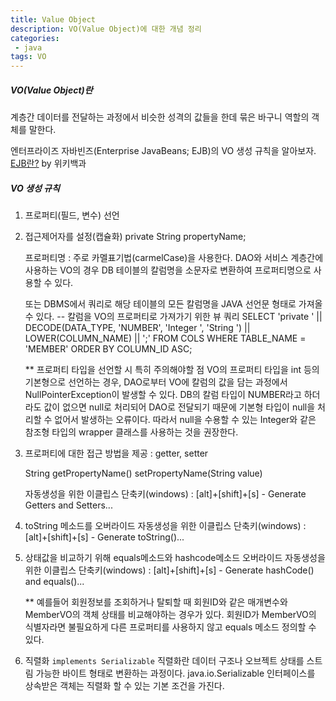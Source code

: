```yaml
---
title: Value Object
description: VO(Value Object)에 대한 개념 정리
categories:
 - java
tags: VO
---
```


##### VO(Value Object)란
계층간 데이터를 전달하는 과정에서 비슷한 성격의 값들을 한데 묶은 바구니 역할의 객체를 말한다.

엔터프라이즈 자바빈즈(Enterprise JavaBeans; EJB)의 VO 생성 규칙을 알아보자.
[EJB란?](https://ko.wikipedia.org/wiki/%EC%97%94%ED%84%B0%ED%94%84%EB%9D%BC%EC%9D%B4%EC%A6%88_%EC%9E%90%EB%B0%94%EB%B9%88%EC%A6%88) by 위키백과

##### VO 생성 규칙
1. 프로퍼티(필드, 변수) 선언
2. 접근제어자를 설정(캡슐화)
	private String propertyName;

	프로퍼티명 : 주로 카멜표기법(carmelCase)을 사용한다.
	DAO와 서비스 계층간에 사용하는 VO의 경우 DB 테이블의 칼럼명을 소문자로 변환하여 프로퍼티명으로 사용할 수 있다.
	
	또는 DBMS에서 쿼리로 해당 테이블의 모든 칼럼명을 JAVA 선언문 형태로 가져올 수 있다.
	-- 칼럼을 VO의 프로퍼티로 가져가기 위한 뷰 쿼리
		SELECT 'private ' || DECODE(DATA_TYPE, 'NUMBER', 'Integer ', 'String ')
		       || LOWER(COLUMN_NAME) || ';'
		FROM COLS
		WHERE TABLE_NAME = 'MEMBER'
		ORDER BY COLUMN_ID ASC;
	
	** 프로퍼티 타입을 선언할 시 특히 주의해야할 점
	VO의 프로퍼티 타입을 int 등의 기본형으로 선언하는 경우,
	DAO로부터 VO에 칼럼의 값을 담는 과정에서 NullPointerException이 발생할 수 있다.
	DB의 칼럼 타입이 NUMBER라고 하더라도 값이 없으면 null로 처리되어 DAO로 전달되기 때문에
	기본형 타입이 null을 처리할 수 없어서 발생하는 오류이다.
	따라서 null을 수용할 수 있는 Integer와 같은 참조형 타입의 wrapper 클래스를 사용하는 것을 권장한다. 
	
3. 프로퍼티에 대한 접근 방법을 제공 : getter, setter
	
	String getPropertyName()
	setPropertyName(String value)
	
	자동생성을 위한 이클립스 단축키(windows)
	: [alt]+[shift]+[s] - Generate Getters and Setters...

4. toString 메소드를 오버라이드
	자동생성을 위한 이클립스 단축키(windows)
	: [alt]+[shift]+[s] - Generate toString()...
	
5. 상태값을 비교하기 위해 equals메소드와 hashcode메소드 오버라이드
	자동생성을 위한 이클립스 단축키(windows)
	: [alt]+[shift]+[s] - Generate hashCode() and equals()...
	
	** 예를들어 회원정보를 조회하거나 탈퇴할 때 회원ID와 같은 매개변수와 MemberVO의 객체 상태를 
	   비교해야하는 경우가 있다. 
	   회원ID가 MemberVO의 식별자라면 불필요하게 다른 프로퍼티를 사용하지 않고 equals 메소드 정의할 수 있다. 
6. 직렬화 `implements Serializable`
	직렬화란 데이터 구조나 오브젝트 상태를 스트림 가능한 바이트 형태로 변환하는 과정이다.
	java.io.Serializable 인터페이스를 상속받은 객체는 직렬화 할 수 있는 기본 조건을 가진다.  	

